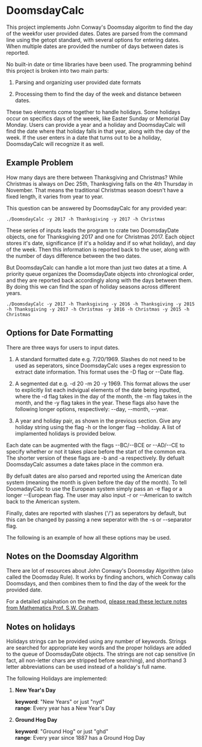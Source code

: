 # DoomsdayCalc

This project implements John Conway's Doomsday algoritm to find the day of the weekfor user provided dates. Dates are parsed from the command line using the getopt standard, with several options for entering dates. When multiple dates are provided the number of days between dates is reported.

No built-in date or time libraries have been used. The programming behind this project is broken into two main parts:

1. Parsing and organizing user provided date formats

2. Processing them to find the day of the week and distance between dates.

These two elements come together to handle holidays. Some holidays occur on specifics days of the weeek, like Easter Sunday or Memorial Day Monday. Users can provide a year and a holiday and DoomsdayCalc will find the date where that holiday falls in that year, along with the day of the week. If the user enters in a date that turns out to be a holiday, DoomsdayCalc will recognize it as well.

## Example Problem

How many days are there between Thanksgiving and Christmas? While Christmas is always on Dec 25th, Thanksgiving falls on the 4th Thursday in November. That means the traditional Christmas season doesn't have a fixed length, it varies from year to year.

This question can be answered by DoomsdayCalc for any provided year:

`./DoomsdayCalc -y 2017 -h Thanksgiving -y 2017 -h Christmas`

These series of inputs leads the program to crate two DoomsdayDate objects, one for Thanksgiving 2017 and one for Christmas 2017. Each object stores it's date, significance (if it's a holiday and if so what holiday), and day of the week. Then this information is reported back to the user, along with the number of days difference between the two dates.

But DoomsdayCalc can handle a lot more than just two dates at a time. A priority queue organizes the DoomsdayDate objects into chronlogical order, and they are reported back accordingly along with the days between them. By doing this we can find the span of holiday seasons across different years.

`./DoomsdayCalc -y 2017 -h Thanksgiving -y 2016 -h Thanksgiving -y 2015  -h Thanksgiving -y 2017 -h Christmas -y 2016 -h Christmas -y 2015 -h Christmas`

## Options for Date Formatting

There are three ways for users to input dates.

1. A standard formatted date e.g. 7/20/1969. Slashes do not need to be used as seperators, since DoomsdayCalc uses a regex expression to extract date information. This format uses the -D flag or --Date flag.

2. A segmented dat e.g. -d 20 -m 20 -y 1969. This format allows the user to explicitly list each indvigual elements of the date being inputted, where the -d flag takes in the day of the month, the -m flag takes in the month, and the -y flag takes in the year. These flags also have the following longer options, respectively: --day, --month, --year.

3. A year and holiday pair, as shown in the previous section. Give any holiday string using the flag -h or the longer flag --holiday. A list of implamented holidays is provided below.

Each date can be augmented with the flags --BC/--BCE or --AD/--CE to specify whether or not it takes place before the start of the common era. The shorter version of these flags are -b and -a respectively. By defualt DoomsdayCalc assumes a date takes place in the common era.

By defualt dates are also parsed and reported using the American date system (meaning the month is given before the day of the month). To tell DoomadayCalc to use the European system simply pass an -e flag or a longer --European flag. The user may also input -r or --American to switch back to the American system.

Finally, dates are reported with slashes ('/') as seperators by default, but this can be changed by passing a new seperator with the -s or --separator flag.

The following is an example of how all these options may be used.

## Notes on the Doomsday Algorithm

There are lot of resources about John Conway's Doomsday Algorithm (also called the Doomsday Rule). It works by finding anchors, which Conway calls Doomsdays, and then combines them to find the day of the week for the provided date.

For a detailed xplaination on the method, [please read these lecture notes from Mathematics Prof. S.W. Graham](http://people.cst.cmich.edu/graha1sw/Pub/Doomsday/Doomsday.html).

## Notes on holidays

Holidays strings can be provided using any number of keywords. Strings are searched for appropriate key words and the proper holidays are added to the queue of DoomsdayDate objects. The strings are not cap sensitive (in fact, all non-letter chars are stripped before searching), and shorthand 3 letter abbreviations can be used instead of a holiday's full name.

The following Holidays are implemented:

1. **New Year's Day**

    **keyword**: "New Years" or just "nyd"  
    **range**: Every year has a New Year's Day

2. **Ground Hog Day**

    **keyword**: "Ground Hog" or just "ghd"  
    **range**: Every year since 1887 has a Ground Hog Day
